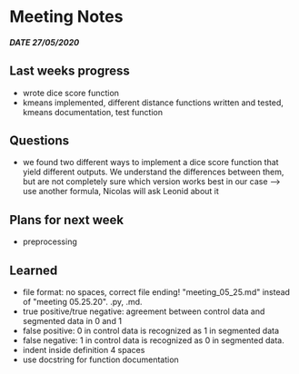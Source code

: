 # Meeting Notes
##### DATE 27/05/2020

## Last weeks progress
- wrote dice score function
- kmeans implemented, different distance functions written and tested, kmeans documentation, test function

## Questions
- we found two different ways to implement a dice score function that yield different outputs. 
We understand the differences between them, but are not completely sure which version works best in our case
--> use another formula, Nicolas will ask Leonid about it 


## Plans for next week
- preprocessing



## Learned
- file format: no spaces, correct file ending! "meeting_05_25.md" instead of "meeting 05.25.20". .py, .md. 
- true positive/true negative: agreement between control data and segmented data in 0 and 1
- false positive: 0 in control data is recognized as 1 in segmented data
- false negative: 1 in control data is recognized as 0 in segmented data. 
- indent inside definition 4 spaces
- use docstring for function documentation

